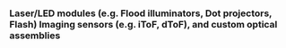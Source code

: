### Laser/LED modules (e.g. Flood illuminators, Dot projectors, Flash) Imaging sensors (e.g. iToF, dToF), and custom optical assemblies 